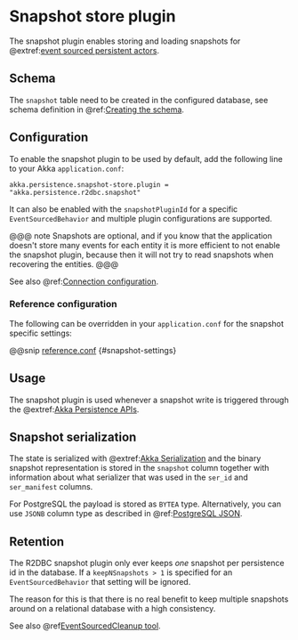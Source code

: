 # Snapshot store plugin

The snapshot plugin enables storing and loading snapshots for
@extref:[event sourced persistent actors](akka:typed/persistence.html).

## Schema

The `snapshot` table need to be created in the configured database, see schema definition in
@ref:[Creating the schema](getting-started.md#schema).

## Configuration

To enable the snapshot plugin to be used by default, add the following line to your Akka `application.conf`:

```
akka.persistence.snapshot-store.plugin = "akka.persistence.r2dbc.snapshot"
```

It can also be enabled with the `snapshotPluginId` for a specific `EventSourcedBehavior` and multiple plugin
configurations are supported.

@@@ note
Snapshots are optional, and if you know that the application doesn't store many events for each entity it is more
efficient to not enable the snapshot plugin, because then it will not try to read snapshots when recovering the entities.
@@@

See also @ref:[Connection configuration](config.md#connection-configuration).

### Reference configuration

The following can be overridden in your `application.conf` for the snapshot specific settings:

@@snip [reference.conf](/core/src/main/resources/reference.conf) {#snapshot-settings}

## Usage

The snapshot plugin is used whenever a snapshot write is triggered through the
@extref:[Akka Persistence APIs](akka:typed/persistence-snapshot.html).

## Snapshot serialization

The state is serialized with @extref:[Akka Serialization](akka:serialization.html) and the binary snapshot representation
is stored in the `snapshot` column together with information about what serializer that was used in the
`ser_id` and `ser_manifest` columns.

For PostgreSQL the payload is stored as `BYTEA` type. Alternatively, you can use `JSONB` column type as described in
@ref:[PostgreSQL JSON](postgres_json.md).

## Retention

The R2DBC snapshot plugin only ever keeps *one* snapshot per persistence id in the database. If a `keepNSnapshots > 1`
is specified for an `EventSourcedBehavior` that setting will be ignored.

The reason for this is that there is no real benefit to keep multiple snapshots around on a relational database with a
high consistency.

See also @ref[EventSourcedCleanup tool](cleanup.md#event-sourced-cleanup-tool).
